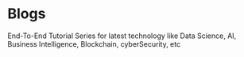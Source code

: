 # Blogs
End-To-End Tutorial Series for latest technology like Data Science, AI, Business Intelligence, Blockchain, cyberSecurity, etc
